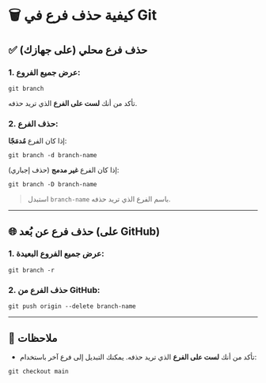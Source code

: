 # 🗑️ كيفية حذف فرع في Git

## ✅ حذف فرع محلي (على جهازك)

### 1. عرض جميع الفروع:
```
git branch
```
تأكد من أنك **لست على الفرع** الذي تريد حذفه.

### 2. حذف الفرع:
إذا كان الفرع **مُدمَجًا**:
```
git branch -d branch-name
```

إذا كان الفرع **غير مدمج** (حذف إجباري):
```
git branch -D branch-name
```

> استبدل `branch-name` باسم الفرع الذي تريد حذفه.

---

## 🌐 حذف فرع عن بُعد (على GitHub)

### 1. عرض جميع الفروع البعيدة:

```
git branch -r
```

### 2. حذف الفرع من GitHub:
```
git push origin --delete branch-name
```

---

## 📌 ملاحظات

- تأكد من أنك **لست على الفرع** الذي تريد حذفه. يمكنك التبديل إلى فرع آخر باستخدام:

```
git checkout main
```


